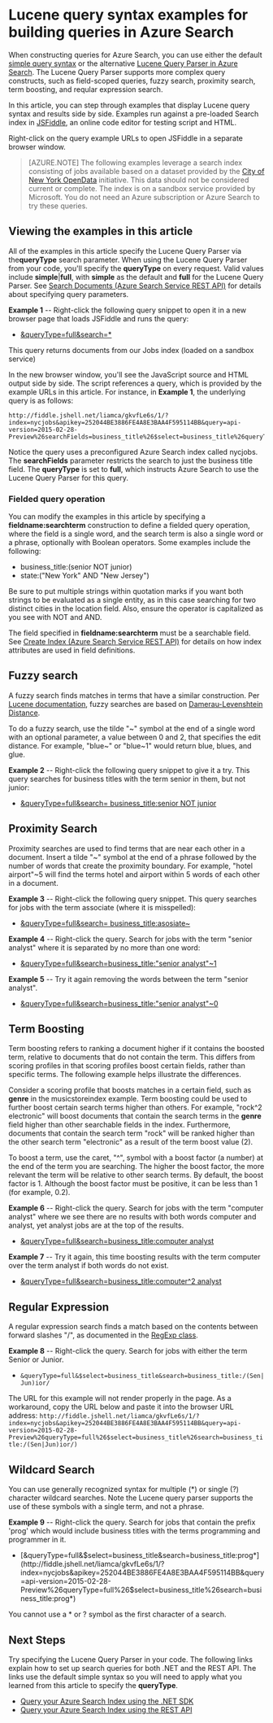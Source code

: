 <properties
    pageTitle="Lucene query examples for Azure Search | Microsoft Azure Search"
    description="Lucene query syntax for fuzzy search, proximity search, term boosting, regular expression search, and wildcard search."
    services="search"
    documentationCenter=""
	authors="LiamCa"
	manager="pablocas"
	editor=""
    tags="Lucene query analyzer syntax"
/>

<tags
    ms.service="search"
    ms.devlang="na"
    ms.workload="search"
    ms.topic="article"
    ms.tgt_pltfrm="na"
    ms.date="08/29/2016"
    ms.author="liamca"
/>

# Lucene query syntax examples for building queries in Azure Search

When constructing queries for Azure Search, you can use either the default [simple query syntax](https://msdn.microsoft.com/library/azure/dn798920.aspx) or the alternative [Lucene Query Parser in Azure Search](https://msdn.microsoft.com/library/azure/mt589323.aspx). The Lucene Query Parser supports more complex query constructs, such as field-scoped queries, fuzzy search, proximity search, term boosting, and reqular expression search.

In this article, you can step through examples that display Lucene query syntax and results side by side. Examples run against a pre-loaded Search index in [JSFiddle](https://jsfiddle.net/), an online code editor for testing script and HTML. 

Right-click on the query example URLs to open JSFiddle in a separate browser window.

> [AZURE.NOTE] The following examples leverage a search index consisting of jobs available based on a dataset provided by the [City of New York OpenData](https://nycopendata.socrata.com/) initiative. This data should not be considered current or complete. The index is on a sandbox service provided by Microsoft. You do not need an Azure subscription or Azure Search to try these queries.

## Viewing the examples in this article

All of the examples in this article specify the Lucene Query Parser via the**queryType** search parameter. When using the Lucene Query Parser from your code, you'll specify the **queryType** on every request.  Valid values include **simple**|**full**, with **simple** as the default and **full** for the Lucene Query Parser. See [Search Documents (Azure Search Service REST API)](https://msdn.microsoft.com/library/azure/dn798927.aspx) for details about specifying query parameters.

**Example 1** -- Right-click the following query snippet to open it in a new browser page that loads JSFiddle and runs the query:
- [&queryType=full&search=*](http://fiddle.jshell.net/liamca/gkvfLe6s/1/?index=nycjobs&apikey=252044BE3886FE4A8E3BAA4F595114BB&query=api-version=2015-02-28-Preview%26searchFields=business_title%26$select=business_title%26queryType=full%26search=*)

This query returns documents from our Jobs index (loaded on a sandbox service)

In the new browser window, you'll see the JavaScript source and HTML output side by side. The script references a query, which is provided by the example URLs in this article. For instance, in **Example 1**, the underlying query is as follows:

    http://fiddle.jshell.net/liamca/gkvfLe6s/1/?index=nycjobs&apikey=252044BE3886FE4A8E3BAA4F595114BB&query=api-version=2015-02-28-Preview%26searchFields=business_title%26$select=business_title%26queryType=full%26search=*

Notice the query uses a preconfigured Azure Search index called nycjobs. The **searchFields** parameter restricts the search to just the business title field. The **queryType** is set to **full**, which instructs Azure Search to use the Lucene Query Parser for this query.

### Fielded query operation

You can modify the examples in this article by specifying a **fieldname:searchterm** construction to define a fielded query operation, where the field is a single word, and the search term is also a single word or a phrase, optionally with Boolean operators. Some examples include the following:

- business_title:(senior NOT junior)
- state:("New York" AND "New Jersey")

Be sure to put multiple strings within quotation marks if you want both strings to be evaluated as a single entity, as in this case searching for two distinct cities in the location field. Also, ensure the operator is capitalized as you see with NOT and AND.

The field specified in **fieldname:searchterm** must be a searchable field. See [Create Index (Azure Search Service REST API)](https://msdn.microsoft.com/library/azure/dn798941.aspx) for details on how index attributes are used in field definitions.

## Fuzzy search

A fuzzy search finds matches in terms that have a similar construction. Per [Lucene documentation](https://lucene.apache.org/core/4_10_2/queryparser/org/apache/lucene/queryparser/classic/package-summary.html), fuzzy searches are based on [Damerau-Levenshtein Distance](https://en.wikipedia.org/wiki/Damerau%e2%80%93Levenshtein_distance).

To do a fuzzy search, use the tilde "~" symbol at the end of a single word with an optional parameter, a value between 0 and 2, that specifies the edit distance. For example, "blue~" or "blue~1" would return blue, blues, and glue.

**Example 2** -- Right-click the following query snippet to give it a try. This query searches for business titles with the term senior in them, but not junior:

- [&queryType=full&search= business_title:senior NOT junior](http://fiddle.jshell.net/liamca/gkvfLe6s/1/?index=nycjobs&apikey=252044BE3886FE4A8E3BAA4F595114BB&query=api-version=2015-02-28-Preview%26$select=business_title%26queryType=full%26search=business_title:senior+NOT+junior)

## Proximity Search

Proximity searches are used to find terms that are near each other in a document. Insert a tilde "~" symbol at the end of a phrase followed by the number of words that create the proximity boundary. For example, "hotel airport"~5 will find the terms hotel and airport within 5 words of each other in a document.

**Example 3** -- Right-click the following query snippet. This query searches for jobs with the term associate (where it is misspelled):

- [&queryType=full&search= business_title:asosiate~](http://fiddle.jshell.net/liamca/gkvfLe6s/1/?index=nycjobs&apikey=252044BE3886FE4A8E3BAA4F595114BB&query=api-version=2015-02-28-Preview%26$select=business_title%26queryType=full%26search=business_title:asosiate~)

**Example 4** -- Right-click the query. Search for jobs with the term "senior analyst" where it is separated by no more than one word:

- [&queryType=full&search=business_title:"senior analyst"~1](http://fiddle.jshell.net/liamca/gkvfLe6s/1/?index=nycjobs&apikey=252044BE3886FE4A8E3BAA4F595114BB&query=api-version=2015-02-28-Preview%26$select=business_title%26queryType=full%26search=business_title:%22senior%20analyst%22~1)

**Example 5** -- Try it again removing the words between the term "senior analyst".

- [&queryType=full&search=business_title:"senior analyst"~0](http://fiddle.jshell.net/liamca/gkvfLe6s/1/?index=nycjobs&apikey=252044BE3886FE4A8E3BAA4F595114BB&query=api-version=2015-02-28-Preview%26$select=business_title%26queryType=full%26search=business_title:%22senior%20analyst%22~0)

## Term Boosting

Term boosting refers to ranking a document higher if it contains the boosted term, relative to documents that do not contain the term. This differs from scoring profiles in that scoring profiles boost certain fields, rather than specific terms. The following example helps illustrate the differences.

Consider a scoring profile that boosts matches in a certain field, such as **genre** in the musicstoreindex example. Term boosting could be used to further boost certain search terms higher than others. For example, "rock^2 electronic" will boost documents that contain the search terms in the **genre** field higher than other searchable fields in the index. Furthermore, documents that contain the search term "rock" will be ranked higher than the other search term "electronic" as a result of the term boost value (2).

To boost a term, use the caret, "^", symbol with a boost factor (a number) at the end of the term you are searching. The higher the boost factor, the more relevant the term will be relative to other search terms. By default, the boost factor is 1. Although the boost factor must be positive, it can be less than 1 (for example, 0.2).

**Example 6**  -- Right-click the query. Search for jobs with the term "computer analyst" where we see there are no results with both words computer and analyst, yet analyst jobs are at the top of the results.

- [&queryType=full&search=business_title:computer analyst](http://fiddle.jshell.net/liamca/gkvfLe6s/1/?index=nycjobs&apikey=252044BE3886FE4A8E3BAA4F595114BB&query=api-version=2015-02-28-Preview%26$select=business_title%26queryType=full%26search=business_title:computer%5e2%20analyst)

**Example 7**  --  Try it again, this time boosting results with the term computer over the term analyst if both words do not exist.

- [&queryType=full&search=business_title:computer^2 analyst](http://fiddle.jshell.net/liamca/gkvfLe6s/1/?index=nycjobs&apikey=252044BE3886FE4A8E3BAA4F595114BB&query=api-version=2015-02-28-Preview%26$select=business_title%26queryType=full%26search=business_title:computer%5e2%20analyst)

## Regular Expression

A regular expression search finds a match based on the contents between forward slashes "/", as documented in the [RegExp class](http://lucene.apache.org/core/4_10_2/core/org/apache/lucene/util/automaton/RegExp.html).

**Example 8** -- Right-click the query. Search for jobs with either the term Senior or Junior.

- `&queryType=full&$select=business_title&search=business_title:/(Sen|Jun)ior/`

The URL for this example will not render properly in the page. As a workaround, copy the URL below and paste it into the browser URL address:
    `http://fiddle.jshell.net/liamca/gkvfLe6s/1/?index=nycjobs&apikey=252044BE3886FE4A8E3BAA4F595114BB&query=api-version=2015-02-28-Preview%26queryType=full%26$select=business_title%26search=business_title:/(Sen|Jun)ior/)`


## Wildcard Search

You can use generally recognized syntax for multiple (\*) or single (?) character wildcard searches. Note the Lucene query parser supports the use of these symbols with a single term, and not a phrase.

**Example 9** -- Right-click the  query. Search for jobs that contain the prefix 'prog' which would include business titles with the terms programming and programmer in it.

- [&queryType=full&$select=business_title&search=business_title:prog*](http://fiddle.jshell.net/liamca/gkvfLe6s/1/?index=nycjobs&apikey=252044BE3886FE4A8E3BAA4F595114BB&query=api-version=2015-02-28-Preview%26queryType=full%26$select=business_title%26search=business_title:prog*)

You cannot use a * or ? symbol as the first character of a search.


## Next Steps

Try specifying the Lucene Query Parser in your code. The following links explain how to set up search queries for both .NET and the REST API. The links use the default simple syntax so you will need to apply what you learned from this article to specify the **queryType**.

- [Query your Azure Search Index using the .NET SDK](search-query-dotnet.md)
- [Query your Azure Search Index using the REST API](search-query-rest-api.md)


 
